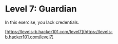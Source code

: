 Level 7: Guardian
=================

In this exercise, you lack credentials.

[https://levels-b.hacker101.com/level7](https://levels-b.hacker101.com/level7)

